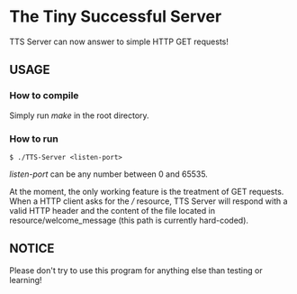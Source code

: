 The Tiny Successful Server
=============

TTS Server can now answer to simple HTTP GET requests!

USAGE
-----------

### How to compile
Simply run *make* in the root directory.

### How to run
    $ ./TTS-Server <listen-port>
*listen-port* can be any number between 0 and 65535.

At the moment, the only working feature is the treatment of GET requests. When a HTTP client asks for the */* resource, TTS Server will respond with a valid HTTP header and the content of the file located in resource/welcome_message (this path is currently hard-coded).

NOTICE
-----------
Please don't try to use this program for anything else than testing or learning!
